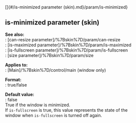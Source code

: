 []{#/is-minimized parameter (skin).md}/param/is-minimized}    
## is-minimized parameter (skin)    
**See also:**    
:   [can-resize parameter]/%7Bskin%7D/param/can-resize    
:   [is-maximized parameter]/%7Bskin%7D/param/is-maximized    
:   [is-fullscreen parameter]/%7Bskin%7D/param/is-fullscreen    
:   [size parameter]/%7Bskin%7D/param/size    
<!-- -->    
**Applies to:**    
:   [Main]/%7Bskin%7D/control/main (window only)    
<!-- -->    
**Format:**    
:   true/false    
<!-- -->    
**Default value:**    
:   false    
True if the window is minimized.    
If `is-fullscreen` is true, this value represents the state of the    
window when `is-fullscreen` is turned off again.  